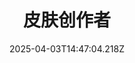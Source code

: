 ---
title: 皮肤创作者
description: 
published: false
date: 2025-04-03T14:47:04.218Z
tags: 
editor: markdown
dateCreated: 2025-04-03T14:47:04.218Z
---